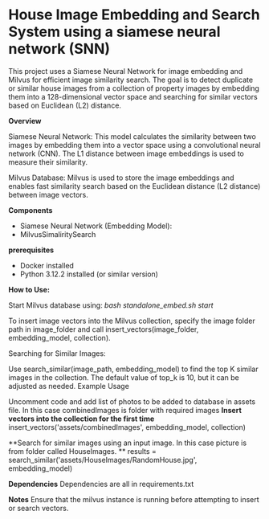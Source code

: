 # House Image Embedding and Search System using a siamese neural network (SNN)

This project uses a Siamese Neural Network for image embedding and Milvus for efficient image similarity search. 
The goal is to detect duplicate or similar house images from a collection of property images by embedding them into a 128-dimensional vector space and searching for similar vectors based on Euclidean (L2) distance.

**Overview**

Siamese Neural Network: This model calculates the similarity between two images by embedding them into a vector space using a convolutional neural network (CNN). The L1 distance between image embeddings is used to measure their similarity.

Milvus Database: Milvus is used to store the image embeddings and enables fast similarity search based on the Euclidean distance (L2 distance) between image vectors.

**Components** 

- Siamese Neural Network (Embedding Model):
- MilvusSimaliritySearch

**prerequisites**

- Docker installed
- Python 3.12.2 installed (or similar version)

**How to Use:**

Start Milvus database using:
_bash standalone_embed.sh start_


To insert image vectors into the Milvus collection, specify the image folder path in image_folder and call insert_vectors(image_folder, embedding_model, collection).


Searching for Similar Images:

Use search_similar(image_path, embedding_model) to find the top K similar images in the collection. The default value of top_k is 10, but it can be adjusted as needed.
Example Usage

Uncomment code and add list of photos to be added to database in assets file. In this case combinedImages is folder with required images
**Insert vectors into the collection for the first time**
insert_vectors('assets/combinedImages', embedding_model, collection)

**Search for similar images using an input image. In this case picture is from folder called HouseImages. **
results = search_similar('assets/HouseImages/RandomHouse.jpg', embedding_model)

**Dependencies**
Dependencies are all in requirements.txt

**Notes**
Ensure that the milvus instance is running before attempting to insert or search vectors.
